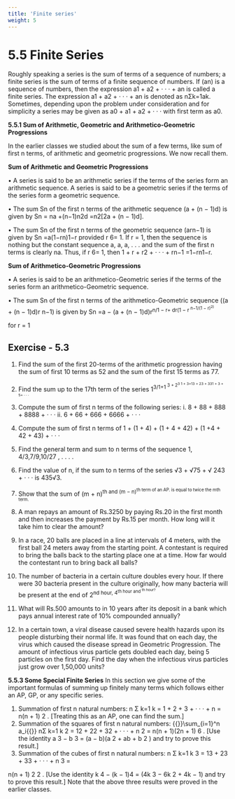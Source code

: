 ```yaml
---
title: 'Finite series'
weight: 5
---
```


# 5.5 Finite Series

Roughly speaking a series is the sum of terms of a sequence of numbers; a
finite series is the sum of terms of a finite sequence of numbers. If (an) is a
sequence of numbers, then the expression a1 + a2 + · · · + an is called a finite
series. The expression a1 + a2 + · · · + an is denoted as nΣk=1ak. Sometimes,
depending upon the problem under consideration and for simplicity a series
may be given as a0 + a1 + a2 + · · · with first term as a0.

**5.5.1 Sum of Arithmetic, Geometric and Arithmetico-Geometric Progressions**

In the earlier classes we studied about the sum of a few terms, like sum of first n terms, of arithmetic
and geometric progressions. We now recall them.

**Sum of Arithmetic and Geometric Progressions**

• A series is said to be an arithmetic series if the terms of the series form an arithmetic sequence.
A series is said to be a geometric series if the terms of the series form a geometric sequence.

• The sum Sn of the first n terms of the arithmetic sequence (a + (n − 1)d) is given by
Sn = na +(n−1)n2d =n2[2a + (n − 1)d].

• The sum Sn of the first n terms of the geometric sequence (arn−1) is given by Sn =a(1−rn)1−r
provided r 6= 1. If r = 1, then the sequence is nothing but the constant sequence a, a, a, . . . and the sum of the first n terms is clearly na. Thus, if r 6= 1, then 1 + r + r2 + · · · + rn−1 =1−rn1−r.

**Sum of Arithmetico-Geometric Progressions**

• A series is said to be an arithmetico-Geometric series if the terms of the series form an arithmetico-Geometric sequence.

• The sum Sn of the first n terms of the arithmetico-Geometric sequence ((a + (n − 1)d)r n−1) is given by
Sn =a − (a + (n − 1)d)r<sup>n/1 − r+ dr(1 − r<sup> n−1/(1 − r)<sup>2)

for r = 1

## Exercise - 5.3 ##
1. Find the sum of the first 20-terms of the arithmetic progression having the sum of first 10 terms as 52 and the sum of the first 15 terms as 77.
2. Find the sum up to the 17th term of the series 1<sup>3/1+1
<sup>3 + 2<sup>3 1 + 3+13 + 23 + 331 + 3 + 5+ · · ·

3. Compute the sum of first n terms of the following series:
i. 8 + 88 + 888 + 8888 + · · ·
ii. 6 + 66 + 666 + 6666 + · · ·

4. Compute the sum of first n terms of 1 + (1 + 4) + (1 + 4 + 42) + (1 +4 + 42 + 43) + · · ·

5. Find the general term and sum to n terms of the sequence 1,
4/3,7/9,10/27 , . . . .
6. Find the value of n, if the sum to n terms of the series √3 + √75 + √
243 + · · · is 435√3.

7. Show that the sum of (m + n)<sup>th and (m − n)<sup>th term of an AP. is equal to twice the mth term.
8. A man repays an amount of Rs.3250 by paying Rs.20 in the first month and then increases the
payment by Rs.15 per month. How long will it take him to clear the amount?
9. In a race, 20 balls are placed in a line at intervals of 4 meters, with the first ball 24 meters away
from the starting point. A contestant is required to bring the balls back to the starting place one at
a time. How far would the contestant run to bring back all balls?
10. The number of bacteria in a certain culture doubles every hour. If there were 30 bacteria present in the culture originally, how many bacteria will be present at the end of 2<sup>nd hour, 4<sup>th hour and <sup>th hour?
11. What will Rs.500 amounts to in 10 years after its deposit in a bank which pays annual interest rate
of 10% compounded annually?
12. In a certain town, a viral disease caused severe health hazards upon its people disturbing their
normal life. It was found that on each day, the virus which caused the disease spread in Geometric
Progression. The amount of infectious virus particle gets doubled each day, being 5 particles on
the first day. Find the day when the infectious virus particles just grow over 1,50,000 units?

**5.5.3 Some Special Finite Series**
In this section we give some of the important formulas of summing up finitely many terms which
follows either an AP, GP, or any specific series.
1. Summation of first n natural numbers:
n
Σ
k=1
k = 1 + 2 + 3 + · · · + n =
n(n + 1)
2
.
[Treating this as an AP, one can find the sum.]
2. Summation of the squares of first n natural numbers:
{{<katex>}}\sum_{i=1}^n a_i{{</katex>}}
nΣ
k=1
k
2 = 12 + 22 + 32 + · · · + n
2 =
n(n + 1)(2n + 1)
6
.
[Use the identity a
3 − b
3 = (a − b)(a
2 + ab + b
2
) and try to prove this result.]
3. Summation of the cubes of first n natural numbers:
n
Σ
k=1
k
3 = 13 + 23 + 33 + · · · + n
3 =

n(n + 1)
2
2
.
[Use the identity k
4 − (k − 1)4 = (4k
3 − 6k
2 + 4k − 1) and try to prove this result.]
Note that the above three results were proved in the earlier classes.

